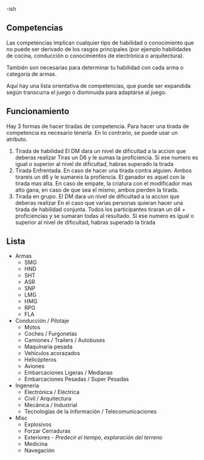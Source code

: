 -ish
## Competencias

Las competencias implican cualquier tipo de habilidad o conocimiento que no puede ser derivado de los rasgos principales (por ejemplo habilidades de cocina, conducción o conocimientos de electrónica o arquitectura).

También son necesarias para determinar tu habilidad con cada arma o categoría de armas.

Aquí hay una lista orientativa de competencias, que puede ser expandida según transcurra el juego o disminuida para adaptarse al juego.

## Funcionamiento

Hay 3 formas de hacer tiradas de competencia.
Para hacer una tirada de competencia es necesario tenerla. En lo contrario, se puede usar un atributo. 
1. Tirada de habilidad
	El DM dara un nivel de dificultad a la accion que deberas realizar
	Tiras un D6 y le sumas la proficiencia.
	Si ese numero es igual o superior al nivel de dificultad, habras superado la tirada
2. Tirada Enfrentada.
	En caso de hacer una tirada contra alguien. Ambos tirareis un d6 y le sumareis la profiencia. El ganador es aquel con la tirada mas alta. En caso de empate, la criatura con el modificador mas alto gana, en caso de que sea el mismo, ambos pierden la tirada.
3. Tirada en grupo. 
	El DM dara un nivel de dificultad a la accion que deberas realizar
	En el caso que varias personas quieran hacer una tirada de habilidad conjunta. Todos los participantes tiraran un d4 + proficiencias y se sumaran todas al resultado.
	Si ese numero es igual o superior al nivel de dificultad, habras superado la tirada

## Lista
 - Armas
	- SMG
	- HND
	- SHT
	- ASR
	- SNP
	- LMG
	- HMG
	- RPG
	- FLA
- Conducción / Pilotaje
	- Motos
	- Coches / Furgonetas
	- Camiones / Trailers / Autobuses
	- Maquinaria pesada
	- Vehículos acorazados
	- Helicópteros
	- Aviones
	- Embarcaciones Ligeras / Medianas
	- Embarcaciones Pesadas / Super Pesadas
- Ingeneria
	- Electrónica / Eléctrica
	- Civil / Arquitectura
	- Mecánica / Industrial
	- Tecnologías de la Información / Telecomunicaciones
- Misc
	- Explosivos
	- Forzar Cerraduras
	- Exteriores - *Predecir el tiempo, exploración del terreno*
	- Medicina
	- Navegación